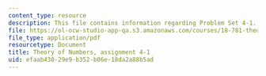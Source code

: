 ```yaml
---
content_type: resource
description: This file contains information regarding Problem Set 4-1.
file: https://ol-ocw-studio-app-qa.s3.amazonaws.com/courses/18-781-theory-of-numbers-spring-2012/efaab43029e9b352b06e18da2a88b5ad_MIT18_781S12_pset4-1.pdf
file_type: application/pdf
resourcetype: Document
title: Theory of Numbers, assignment 4-1
uid: efaab430-29e9-b352-b06e-18da2a88b5ad
---
```

